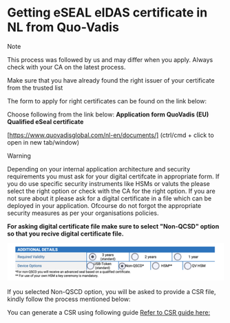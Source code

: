 # Getting eSEAL eIDAS certificate in NL from Quo-Vadis

> [!NOTE]
> This process was followed by us and may differ when you apply. Always check with your CA on the latest process.

Make sure that you have already found the right issuer of your certificate from the trusted list

The form to apply for right certificates can be found on the link below:

Choose following from the link below:
**Application form QuoVadis (EU) Qualified eSeal certificate**

[https://www.quovadisglobal.com/nl-en/documents/] (ctrl/cmd + click to open in new tab/window)


> [!WARNING]
> Depending on your internal application architecture and security requirements you must ask for your digital certifcate in appropriate form. If you do use specific security instruments like HSMs or valuts the please select the right option or check with the CA for the right option. If you are not sure about it please ask for a digital certificate in a file which can be deployed in your application. Ofcourse do not forgot the appropriate security measures as per your organisations policies. 

**For asking digital certificate file make sure to select "Non-QCSD" option so that you recive digital certificate file.**

![Non-QSCD option](media/eSEAL-nonqscd-option.png) 

If you selected Non-QSCD option, you will be asked to provide a CSR file, kindly follow the process mentioned below:

You can generate a CSR using following guide
[Refer to CSR guide here:](../CSR.md)

